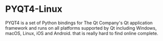 # PYQT4-Linux
PYQT4 is a set of Python bindings for The Qt Company's Qt application framework and runs on all platforms supported by Qt including Windows, macOS, Linux, iOS and Android. that is really hard to find online complete.
